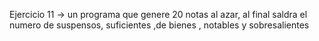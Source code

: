 Ejercicio 11 -> un programa que genere 20 notas al azar, al final saldra el numero de suspensos, suficientes ,de bienes , notables y sobresalientes